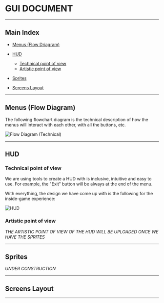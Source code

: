 # GUI DOCUMENT


***


## Main Index

+ [Menus (Flow Driagram)](https://github.com/Needlesslord/BrainDeadStudios/blob/master/Docs/GUIDocument.md#menus-flow-diagram)

+ [HUD](https://github.com/Needlesslord/BrainDeadStudios/blob/master/Docs/GUIDocument.md#hud)
  - [Technical point of view](https://github.com/Needlesslord/BrainDeadStudios/blob/master/Docs/GUIDocument.md#technical-point-of-view)
  - [Artistic point of view](https://github.com/Needlesslord/BrainDeadStudios/blob/master/Docs/GUIDocument.md#artistic-point-of-view)
  
+ [Sprites](https://github.com/Needlesslord/BrainDeadStudios/blob/master/Docs/GUIDocument.md#sprites)

+ [Screens Layout](https://github.com/Needlesslord/BrainDeadStudios/blob/master/Docs/GUIDocument.md#screens-layout)


***


## Menus (Flow Diagram)

The following flowchart diagram is the technical description of how the menus will interact with each other, with all the buttons, etc.

![Flow Diagram (Technical)](https://user-images.githubusercontent.com/51851736/76337250-60e0a280-62f7-11ea-87f0-cc8a988168e2.png)

***


## HUD


### Technical point of view

We are using tools to create a HUD with is inclusive, intuitive and easy to use. For example, the "Exit" button will be always at the end of the menu. 

With everything, the design we have come up with is the following for the inside-game experience:

![HUD](https://user-images.githubusercontent.com/51851736/76066200-6fdcf300-5f8d-11ea-97ce-a5d686543a0c.png)


### Artistic point of view

*THE ARTISTIC POINT OF VIEW OF THE HUD WILL BE UPLOADED ONCE WE HAVE THE SPRITES*


***


## Sprites


*UNDER CONSTRUCTION*


***


## Screens Layout


***









